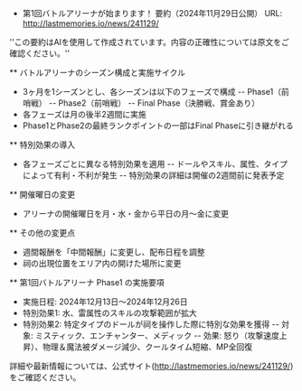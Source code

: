 * 第1回バトルアリーナが始まります！ 要約（2024年11月29日公開）
URL: http://lastmemories.io/news/241129/

''この要約はAIを使用して作成されています。内容の正確性については原文をご確認ください。''

** バトルアリーナのシーズン構成と実施サイクル
- 3ヶ月を1シーズンとし、各シーズンは以下のフェーズで構成
-- Phase1（前哨戦）
-- Phase2（前哨戦）
-- Final Phase（決勝戦、賞金あり）
- 各フェーズは月の後半2週間に実施
- Phase1とPhase2の最終ランクポイントの一部はFinal Phaseに引き継がれる

** 特別効果の導入
- 各フェーズごとに異なる特別効果を適用
-- ドールやスキル、属性、タイプによって有利・不利が発生
-- 特別効果の詳細は開催の2週間前に発表予定

** 開催曜日の変更
- アリーナの開催曜日を月・水・金から平日の月～金に変更

** その他の変更点
- 週間報酬を「中間報酬」に変更し、配布日程を調整
- 祠の出現位置をエリア内の開けた場所に変更

** 第1回バトルアリーナ Phase1 の実施要項
- 実施日程: 2024年12月13日〜2024年12月26日
- 特別効果1: 水、雷属性のスキルの攻撃範囲が拡大
- 特別効果2: 特定タイプのドールが祠を操作した際に特別な効果を獲得
-- 対象: ミスティック、エンチャンター、メディック
-- 効果: 怒り（攻撃速度上昇）、物理＆魔法被ダメージ減少、クールタイム短縮、MP全回復

詳細や最新情報については、公式サイト(http://lastmemories.io/news/241129/)をご確認ください。